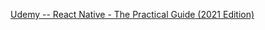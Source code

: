 [Udemy -- React Native - The Practical Guide (2021 Edition)](https://www.udemy.com/course/react-native-the-practical-guide/)